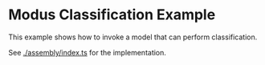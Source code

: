 # Modus Classification Example

This example shows how to invoke a model that can perform classification.

See [./assembly/index.ts](./assembly/index.ts) for the implementation.
